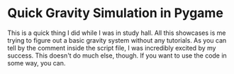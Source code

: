 # Quick Gravity Simulation in Pygame
This is a quick thing I did while I was in study hall. All this showcases is me trying to figure out a basic gravity system without any tutorials. As you can tell by the comment inside the script file, I was incredibly excited by my success. This doesn't do much else, though. If you want to use the code in some way, you can.
